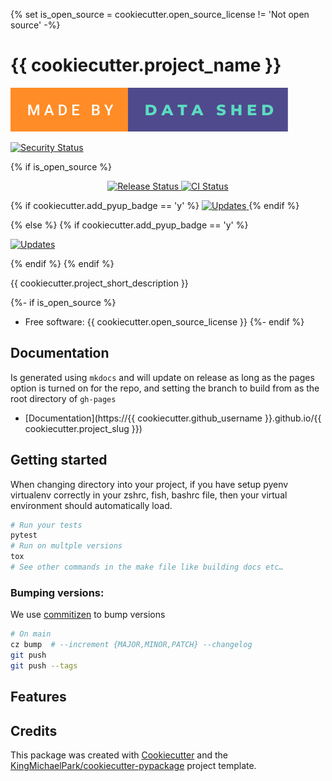 {% set is_open_source = cookiecutter.open_source_license != 'Not open source' -%}

# {{ cookiecutter.project_name }}

[![Made by The Data Shed](docs/ds-badge.svg)](https://thedatashed.co.uk)

[![Security Status](https://img.shields.io/badge/security-bandit-yellow.svg)](https://github.com/PyCQA/bandit)

{% if is_open_source %}

<p align="center">
<a href="https://pypi.python.org/pypi/{{ cookiecutter.project_slug }}">
    <img src="https://img.shields.io/pypi/v/{{ cookiecutter.project_slug }}.svg"
        alt = "Release Status">
</a>

<a href="https://github.com/{{ cookiecutter.github_username }}/{{ cookiecutter.project_slug }}/actions">
    <img src="https://github.com/{{ cookiecutter.github_username }}/{{ cookiecutter.project_slug }}/actions/workflows/main.yml/badge.svg?branch=release" alt="CI Status">
</a>

{% if cookiecutter.add_pyup_badge == 'y' %}
<a href="https://pyup.io/repos/github/{{ cookiecutter.github_username }}/{{ cookiecutter.project_slug }}/">
<img src="https://pyup.io/repos/github/{{ cookiecutter.github_username }}/{{ cookiecutter.project_slug }}/shield.svg" alt="Updates">
</a>
{% endif %}

</p>
{% else %}
{% if cookiecutter.add_pyup_badge == 'y' %}
<p>
<a href="https://pyup.io/repos/github/{{ cookiecutter.github_username }}/{{ cookiecutter.project_slug }}/">
<img src="https://pyup.io/repos/github/{{ cookiecutter.github_username }}/{{ cookiecutter.project_slug }}/shield.svg" alt="Updates">
</a>
</p>
{% endif %}
{% endif %}

{{ cookiecutter.project_short_description }}

{%- if is_open_source %}

-   Free software: {{ cookiecutter.open_source_license }}
    {%- endif %}

## Documentation

Is generated using `mkdocs` and will update on release as long as the pages option is turned on
for the repo, and setting the branch to build from as the root directory of `gh-pages`

-   [Documentation](https://{{ cookiecutter.github_username }}.github.io/{{ cookiecutter.project_slug }})

## Getting started

When changing directory into your project, if you have setup pyenv virtualenv correctly
in your zshrc, fish, bashrc file, then your virtual environment should automatically
load.

```bash
# Run your tests
pytest
# Run on multple versions
tox
# See other commands in the make file like building docs etc…
```

### Bumping versions:

We use [commitizen](https://commitizen-tools.github.io/commitizen/bump/) to bump versions

```bash
# On main
cz bump  # --increment {MAJOR,MINOR,PATCH} --changelog
git push
git push --tags
```

## Features



## Credits

This package was created with [Cookiecutter](https://github.com/audreyr/cookiecutter) and the [KingMichaelPark/cookiecutter-pypackage](https://github.com/KingMichaelPark/cookiecutter-pypackage) project template.
